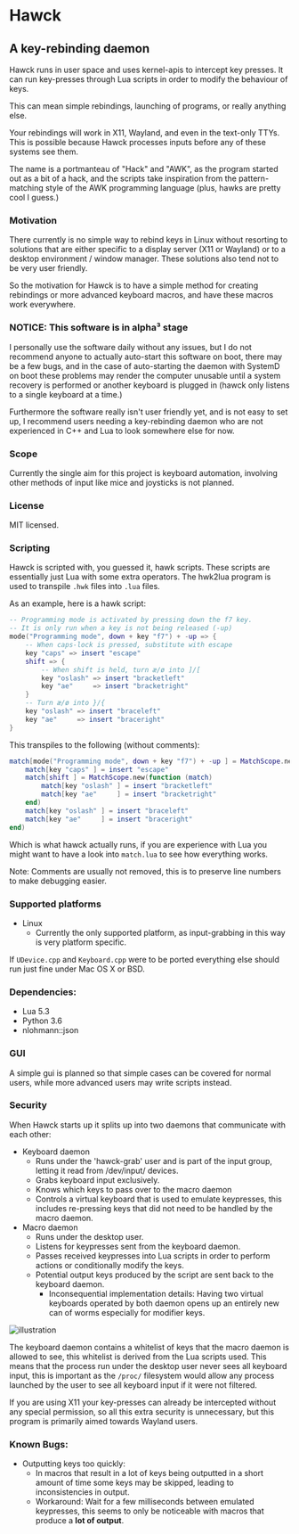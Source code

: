 # Hawck
## A key-rebinding daemon

Hawck runs in user space and uses kernel-apis to intercept key presses. It can
run key-presses through Lua scripts in order to modify the behaviour of keys.

This can mean simple rebindings, launching of programs, or really anything else.

Your rebindings will work in X11, Wayland, and even in the text-only TTYs.
This is possible because Hawck processes inputs before any of these systems
see them.

The name is a portmanteau of "Hack" and "AWK", as the program started out as a
bit of a hack, and the scripts take inspiration from the pattern-matching style
of the AWK programming language (plus, hawks are pretty cool I guess.)

### Motivation

There currently is no simple way to rebind keys in Linux without resorting
to solutions that are either specific to a display server (X11 or Wayland)
or to a desktop environment / window manager. These solutions also tend
not to be very user friendly.

So the motivation for Hawck is to have a simple method for creating
rebindings or more advanced keyboard macros, and have these macros work
everywhere.

### NOTICE: This software is in alpha³ stage

I personally use the software daily without any issues, but I do not recommend
anyone to actually auto-start this software on boot, there may be a few bugs,
and in the case of auto-starting the daemon with SystemD on boot these problems
may render the computer unusable until a system recovery is performed or another
keyboard is plugged in (hawck only listens to a single keyboard at a time.)

Furthermore the software really isn't user friendly yet, and is not easy to set
up, I recommend users needing a key-rebinding daemon who are not experienced in
C++ and Lua to look somewhere else for now.

### Scope

Currently the single aim for this project is keyboard automation, involving
other methods of input like mice and joysticks is not planned.

### License

MIT licensed.

### Scripting

Hawck is scripted with, you guessed it, hawk scripts. These scripts are
essentially just Lua with some extra operators. The hwk2lua program is
used to transpile `.hwk` files into `.lua` files.

As an example, here is a hawk script:

```lua
-- Programming mode is activated by pressing down the f7 key.
-- It is only run when a key is not being released (-up)
mode("Programming mode", down + key "f7") + -up => {
    -- When caps-lock is pressed, substitute with escape
    key "caps" => insert "escape"
    shift => {
        -- When shift is held, turn æ/ø into ]/[
        key "oslash" => insert "bracketleft"
        key "ae"     => insert "bracketright"
    }
    -- Turn æ/ø into }/{
    key "oslash" => insert "braceleft"
    key "ae"     => insert "braceright"
}
```

This transpiles to the following (without comments):

```lua
match[mode("Programming mode", down + key "f7") + -up ] = MatchScope.new(function (match)
    match[key "caps" ] = insert "escape"
    match[shift ] = MatchScope.new(function (match)
        match[key "oslash" ] = insert "bracketleft"
        match[key "ae"     ] = insert "bracketright"
    end)
    match[key "oslash" ] = insert "braceleft"
    match[key "ae"     ] = insert "braceright"
end)
```

Which is what hawck actually runs, if you are experience with Lua
you might want to have a look into `match.lua` to see how
everything works.

Note: Comments are usually not removed, this is to preserve
line numbers to make debugging easier.


### Supported platforms

- Linux
  - Currently the only supported platform, as input-grabbing in this
    way is very platform specific.
    
If `UDevice.cpp` and `Keyboard.cpp` were to be ported everything
else should run just fine under Mac OS X or BSD.

### Dependencies:

- Lua 5.3
- Python 3.6
- nlohmann::json

### GUI

A simple gui is planned so that simple cases can be covered for normal users,
while more advanced users may write scripts instead.

### Security

When Hawck starts up it splits up into two daemons that communicate with
each other:

- Keyboard daemon
  - Runs under the 'hawck-grab' user and is part of the input group,
    letting it read from /dev/input/ devices.
  - Grabs keyboard input exclusively.
  - Knows which keys to pass over to the macro daemon
  - Controls a virtual keyboard that is used to emulate
    keypresses, this includes re-pressing keys that did
    not need to be handled by the macro daemon.
- Macro daemon
  - Runs under the desktop user.
  - Listens for keypresses sent from the keyboard daemon.
  - Passes received keypresses into Lua scripts in order to
    perform actions or conditionally modify the keys.
  - Potential output keys produced by the script are sent
    back to the keyboard daemon.
    - Inconsequential implementation details: Having two virtual
      keyboards operated by both daemon opens up an entirely new
      can of worms especially for modifier keys.
      
![illustration](https://raw.githubusercontent.com/snyball/Hawck/master/images/arch.svg)
  
The keyboard daemon contains a whitelist of keys that the macro daemon
is allowed to see, this whitelist is derived from the Lua scripts used.
This means that the process run under the desktop user never sees all
keyboard input, this is important as the `/proc/` filesystem would
allow any process launched by the user to see all keyboard input if
it were not filtered.

If you are using X11 your key-presses can already be intercepted without any
special permission, so all this extra security is unnecessary, but this program
is primarily aimed towards Wayland users.

### Known Bugs:

- Outputting keys too quickly:
  - In macros that result in a lot of keys being outputted in
    a short amount of time some keys may be skipped, leading
    to inconsistencies in output.
  - Workaround: Wait for a few milliseconds between emulated keypresses,
    this seems to only be noticeable with macros that produce
    a **lot of output**.

